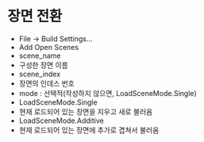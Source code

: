 # 장면 전환
 - File -> Build Settings...
  - Add Open Scenes
 - scene_name
  - 구성한 장면 이름
 - scene_index
  - 장면의 인데스 번호
 - mode : 선택적(작성하지 않으면, LoadSceneMode.Single)
  - LoadSceneMode.Single
   - 현재 로드되어 있는 장면을 지우고 새로 불러옴
  - LoadSceneMode.Additive
   - 현재 로드되어 있는 장면에 추가로 겹쳐서 불러옴
